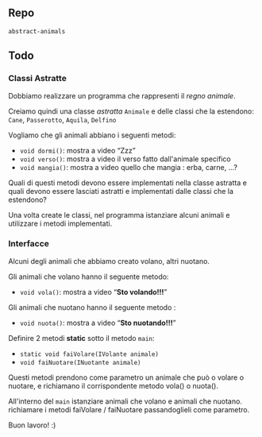 ## Repo
`abstract-animals`

## Todo
### Classi Astratte
Dobbiamo realizzare un programma che rappresenti il *regno animale*.

Creiamo quindi una classe *astratta* `Animale` e delle classi che la estendono: `Cane`, `Passerotto`, `Aquila`, `Delfino`

Vogliamo che gli animali abbiano i seguenti metodi:
- `void dormi()`: mostra a video “Zzz”
- `void verso()`: mostra a video il verso fatto dall'animale specifico
- `void mangia()`: mostra a video quello che mangia : erba, carne, ...?

Quali di questi metodi devono essere implementati nella classe astratta e quali devono essere lasciati astratti e implementati dalle classi che la estendono?

Una volta create le classi, nel programma istanziare alcuni animali e utilizzare i metodi implementati.

### Interfacce
Alcuni degli animali che abbiamo creato volano, altri nuotano.

Gli animali che volano hanno il seguente metodo:
- `void vola()`: mostra a video “**Sto volando!!!**”

Gli animali che nuotano hanno il seguente metodo :
- `void nuota()`: mostra a video “**Sto nuotando!!!**”

Definire 2 metodi **static** sotto il metodo `main`:
- `static void faiVolare(IVolante animale)`
- `void faiNuotare(INuotante animale)`

Questi metodi prendono come parametro un animale che può o volare o nuotare, e richiamano il corrispondente metodo vola() o nuota().

All'interno del `main` istanziare animali che volano e animali che nuotano. richiamare i metodi faiVolare / faiNuotare passandoglieli come parametro.

Buon lavoro! :)